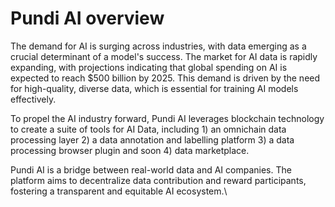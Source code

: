 # Pundi AI overview

The demand for AI is surging across industries, with data emerging as a crucial determinant of a model's success. The market for AI data is rapidly expanding, with projections indicating that global spending on AI is expected to reach $500 billion by 2025. This demand is driven by the need for high-quality, diverse data, which is essential for training AI models effectively.

To propel the AI industry forward, Pundi AI leverages blockchain technology to create a suite of tools for AI Data, including 1) an omnichain data processing layer 2)  a data annotation and labelling platform 3) a data processing browser plugin and soon 4) data marketplace.

Pundi AI is a bridge between real-world data and AI companies. The platform aims to decentralize data contribution and reward participants, fostering a transparent and equitable AI ecosystem.\
